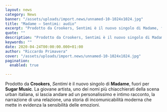 ```yaml
---
layout: news
category: News
banner: "/assets/uploads/import.news/unnamed-10-1024x1024.jpg"
title: "Madame – Sentimi: audio"
excerpt: "Prodotto da Crookers, Sentimi è il nuovo singolo di Madame, fuori per Sugar Music. La giovane artista, uno dei nomi più chiacchierati della scena urban italiana, si lascia andare ad un personalissimo e intimo racconto, la narrazione di una relazione, una storia di incomunicabilità moderna che mette in evidenza la sensibilità delle emozioni.  "
quote: ""
description: "Prodotto da Crookers, Sentimi è il nuovo singolo di Madame, fuori per Sugar Music. La giovane artista, uno dei nomi più chiacchierati della scena urban italiana, si lascia andare ad un personalissimo e intimo racconto, la narrazione di una relazione, una storia di incomunicabilità moderna che mette in evidenza la sensibilità delle emozioni.  "
keywords: ""
date: 2020-04-24T00:00:00.000+01:00
author: "Riccardo Primavera"
cover: "/assets/uploads/import.news/unnamed-10-1024x1024.jpg"
pagination:
  enabled: true

---
```


Prodotto da **Crookers**, _Sentimi_ è il nuovo singolo di **Madame**, fuori per **Sugar Music**. La giovane artista, uno dei nomi più chiacchierati della scena urban italiana, si lascia andare ad un personalissimo e intimo racconto, la narrazione di una relazione, una storia di incomunicabilità moderna che mette in evidenza la sensibilità delle emozioni.